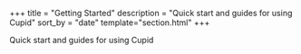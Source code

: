 +++
title = "Getting Started"
description = "Quick start and guides for using Cupid"
sort_by = "date"
template="section.html"
+++

Quick start and guides for using Cupid
